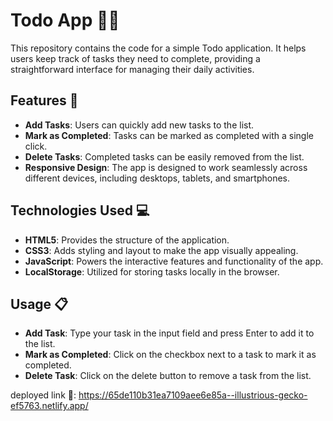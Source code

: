 
# Todo App 📝✅

This repository contains the code for a simple Todo application. It helps users keep track of tasks they need to complete, providing a straightforward interface for managing their daily activities.

## Features 🚀

- **Add Tasks**: Users can quickly add new tasks to the list.
- **Mark as Completed**: Tasks can be marked as completed with a single click.
- **Delete Tasks**: Completed tasks can be easily removed from the list.
- **Responsive Design**: The app is designed to work seamlessly across different devices, including desktops, tablets, and smartphones.

## Technologies Used 💻

- **HTML5**: Provides the structure of the application.
- **CSS3**: Adds styling and layout to make the app visually appealing.
- **JavaScript**: Powers the interactive features and functionality of the app.
- **LocalStorage**: Utilized for storing tasks locally in the browser.

## Usage 📋
- **Add Task**: Type your task in the input field and press Enter to add it to the list.
- **Mark as Completed**: Click on the checkbox next to a task to mark it as completed.
- **Delete Task**: Click on the delete button to remove a task from the list.

deployed link 🚀: https://65de110b31ea7109aee6e85a--illustrious-gecko-ef5763.netlify.app/
